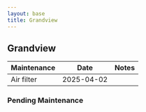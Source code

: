 ```yaml
---
layout: base
title: Grandview
---
```


## Grandview

Maintenance | Date | Notes
---|---|---
Air filter | 2025-04-02 |

### Pending Maintenance

